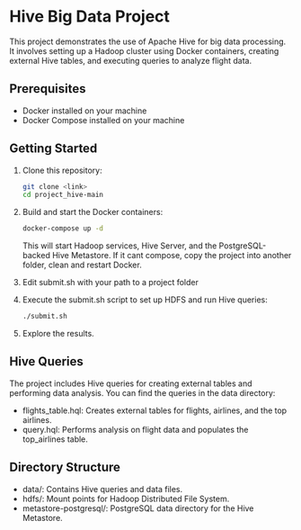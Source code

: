 # Hive Big Data Project

This project demonstrates the use of Apache Hive for big data processing. It involves setting up a Hadoop cluster using Docker containers, creating external Hive tables, and executing queries to analyze flight data.

## Prerequisites

- Docker installed on your machine
- Docker Compose installed on your machine

## Getting Started

1. Clone this repository:

   ```bash
   git clone <link>
   cd project_hive-main
   ```

2. Build and start the Docker containers:

   ```bash
   docker-compose up -d
   ```

   This will start Hadoop services, Hive Server, and the PostgreSQL-backed Hive Metastore.
   If it cant compose, copy the project into another folder, clean and restart Docker.

3. Edit submit.sh with your path to a project folder

4. Execute the submit.sh script to set up HDFS and run Hive queries:

   ```bash
   ./submit.sh
   ```

5. Explore the results.

## Hive Queries

The project includes Hive queries for creating external tables and performing data analysis. You can find the queries in the data directory:
- flights_table.hql: Creates external tables for flights, airlines, and the top airlines.
- query.hql: Performs analysis on flight data and populates the top_airlines table.

## Directory Structure

- data/: Contains Hive queries and data files.
- hdfs/: Mount points for Hadoop Distributed File System.
- metastore-postgresql/: PostgreSQL data directory for the Hive Metastore.